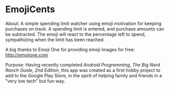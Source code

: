 # EmojiCents
About:
A simple spending limit watcher using emoji motivation for keeping purchases on track. A spending limit is entered, and purchase amounts can be subtracted. The emoji will react to the percentage left to spend, sympathizing when the limit has been reached. 

A big thanks to Emoji One for providing emoji images for free: http://emojione.com 

Purpose: Having recently completed _Android Programming, The Big Nerd Ranch Guide, 2nd Edition_, this app was created as a first hobby project to add to the Google Play Store, in the spirit of helping family and friends in a "very low tech" but fun way.  
